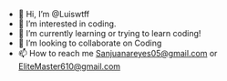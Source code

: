 - 👋 Hi, I’m @Luiswtff
- 👀 I’m interested in coding.
- 🌱 I’m currently learning or trying to learn coding!
- 💞️ I’m looking to collaborate on Coding
- 📫 How to reach me Sanjuanareyes05@gmail.com or EliteMaster610@gmail.com

<!---
Luiswtff/Luiswtff is a ✨ special ✨ repository because its `README.md` (this file) appears on your GitHub profile.
You can click the Preview link to take a look at your changes.
--->
